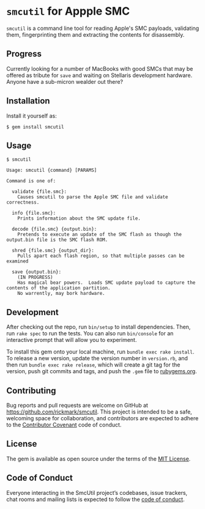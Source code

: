 # `smcutil` for Appple SMC

`smcutil` is a command line tool for reading Apple's SMC payloads, validating them, fingerprinting them and extracting the contents for disassembly.

## Progress

Currently looking for a number of MacBooks with good SMCs that may be offered as tribute for `save`
and waiting on Stellaris development hardware.  Anyone have a sub-micron wealder out there?

## Installation

Install it yourself as:

    $ gem install smcutil

## Usage

    $ smcutil
      
    Usage: smcutil {command} [PARAMS]
        
    Command is one of:
        
      validate {file.smc}:
        Causes smcutil to parse the Apple SMC file and validate correctness.
         
      info {file.smc}:
        Prints information about the SMC update file.
        
      decode {file.smc} {output.bin}:
        Pretends to execute an update of the SMC flash as though the output.bin file is the SMC flash ROM.
        
      shred {file.smc} {output_dir}:
        Pulls apart each flash region, so that multiple passes can be examined
        
      save {output.bin}:
        (IN PROGRESS)
        Has magical bear powers.  Loads SMC update payload to capture the contents of the application partition.
        No warrently, may bork hardware.

## Development

After checking out the repo, run `bin/setup` to install dependencies. Then, run `rake spec` to run the tests. You can also run `bin/console` for an interactive prompt that will allow you to experiment.

To install this gem onto your local machine, run `bundle exec rake install`. To release a new version, update the version number in `version.rb`, and then run `bundle exec rake release`, which will create a git tag for the version, push git commits and tags, and push the `.gem` file to [rubygems.org](https://rubygems.org).

## Contributing

Bug reports and pull requests are welcome on GitHub at https://github.com/rickmark/smcutil. This project is intended to be a safe, welcoming space for collaboration, and contributors are expected to adhere to the [Contributor Covenant](http://contributor-covenant.org) code of conduct.

## License

The gem is available as open source under the terms of the [MIT License](http://opensource.org/licenses/MIT).

## Code of Conduct

Everyone interacting in the SmcUtil project’s codebases, issue trackers, chat rooms and mailing lists is expected to follow the [code of conduct](https://github.com/rickmark/smcutil/blob/master/CODE_OF_CONDUCT.md).
